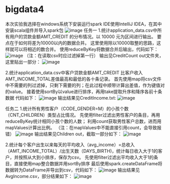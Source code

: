 # bigdata4
本次实验我选择在windows系统下安装运行spark
IDE使用IntelliJ IDEA，在其中安装scala组件并导入spark包
![image](https://github.com/Aristellaaa/bigdata4/assets/127272945/fb7a71d8-6df6-490e-a315-dee93b2f52e2)
任务一
1.统计application_data.csv中所有⽤户的贷款⾦额AMT_CREDIT 的分布情况。以 10000 元为区间进⾏输出。
要点在于如何将差为10000以内的数据合并。
这里使用除以10000取整的思路，这样就可以将相近的数合并。
使用reduceByKey将数据合并后输出，代码如下：
![image](https://github.com/Aristellaaa/bigdata4/assets/127272945/ed5ada23-2307-4cf2-b407-d33bec263d10)
（注：在读取csv时应过滤掉第一行）
输出见CreditCount out文件夹，这里贴出一部分：
![image](https://github.com/Aristellaaa/bigdata4/assets/127272945/a9052bdd-b5bb-4337-8486-c126cead052f)

2.统计application_data.csv中客户贷款⾦额AMT_CREDIT ⽐客户收⼊AMT_INCOME_TOTAL差值最⾼和最低的各⼗条记录。
首先使用map将csv文件中不需要的列过滤掉，只剩下需要的列；在此过程中顺带计算出差值，作为键值对的value。
接着使用sortBy以value进行排序，再用take提取升序和降序各前十条数据
代码如下：
![image](https://github.com/Aristellaaa/bigdata4/assets/127272945/aa92addd-8286-47ef-8d7e-14ade6f7b633)
输出结果见CreditIncome.txt:
![image](https://github.com/Aristellaaa/bigdata4/assets/127272945/99861a4b-4733-44c6-a824-f238d2459ace)

任务二
1.统计所有男性客户（CODE_GENDER=M）的⼩孩个数（CNT_CHILDREN）类型占⽐情况。
先使用filter过滤出男性客户的条目，再用reduceByKey统计相同小孩个数的人数；
利用count获取男性客户总数，进而用mapValues计算出比例。
（注：在mapValues中不能直接引用count，会导致报错）
![image](https://github.com/Aristellaaa/bigdata4/assets/127272945/5a14e51a-676d-454e-8ef3-e0eb2de7889b)
输出结果见Children out，截取一部分如下：
![image](https://github.com/Aristellaaa/bigdata4/assets/127272945/16d81afe-e076-4469-a9d5-26f434256acf)

2.统计每个客户出⽣以来每天的平均收⼊（avg_income）=总收⼊（AMT_INCOME_TOTAL）/出⽣天数（DAYS_BIRTH)，统计每⽇收⼊⼤于1的客户，并按照从⼤到⼩排序，保存为csv。
先使用filter过滤出平均收入大于1的条目，直接使用map整合数据并用sortBy排序
最后使用spark.createDataFrame将数据转为DataFrame并导出到csv，代码如下：
![image](https://github.com/Aristellaaa/bigdata4/assets/127272945/d56a5380-0467-4c10-9547-e040e6de98ea)
输出结果见AvgIncome.csv，部分结果如下：
![image](https://github.com/Aristellaaa/bigdata4/assets/127272945/f361dddf-77f0-40d5-b8da-f249116a4e73)

